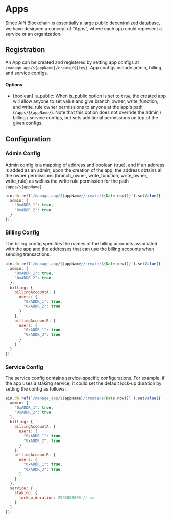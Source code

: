 # Apps

Since AIN Blockchain is essentially a large public decentralized database, we have designed a concept of "Apps", where each app could represent a service or an organization.

## Registration

An App can be created and registered by setting app configs at `/manage_app/${appName}/create/${key}`. App configs include admin, billing, and service configs.&#x20;

#### Options

* \[boolean] is\_public: When is\_public option is set to `true`, the created app will allow anyone to set value and give branch\_owner, write\_function, and write\_rule owner permissions to anyone at the app's path (`/apps/${appName}`). Note that this option does not override the admin / billing / service configs, but sets additional permissions on top of the given configs.

## Configuration

### Admin Config

Admin config is a mapping of address and boolean (true), and if an address is added as an admin, upon the creation of the app, the address obtains all the owner permissions (branch\_owner, write\_function, write\_owner, write\_rule) as well as the write rule permission for the path `/apps/${appName}`.

```javascript
ain.db.ref(`/manage_app/${appName}/create/${Date.now()}`).setValue({
  admin: {
    "0xADDR_1": true,
    "0xADDR_2": true
  }
});
```

### Billing Config

The billing config specifies the names of the billing accounts associated with the app and the addresses that can use the billing accounts when sending transactions.

```javascript
ain.db.ref(`/manage_app/${appName}/create/${Date.now()}`).setValue({
  admin: {
    "0xADDR_1": true,
    "0xADDR_2": true
  },
  billing: {
    billingAccountA: {
      users: {
        "0xADDR_1": true,
        "0xADDR_2": true
      }
    },
    billingAccountB: {
      users: {
        "0xADDR_1": true,
        "0xADDR_3": true
      }
    }
  }
});
```

### Service Config

The service config contains service-specific configurations. For example, if the app uses a staking service, it could set the default lock-up duration by setting the config as follows:

```javascript
ain.db.ref(`/manage_app/${appName}/create/${Date.now()}`).setValue({
  admin: {
    "0xADDR_1": true,
    "0xADDR_2": true
  },
  billing: {
    billingAccountA: {
      users: {
        "0xADDR_1": true,
        "0xADDR_2": true
      }
    },
    billingAccountB: {
      users: {
        "0xADDR_1": true,
        "0xADDR_3": true
      }
    }
  },
  service: {
    staking: {
      lockup_duration: 2592000000 // ms
    }
  }
});
```

###

